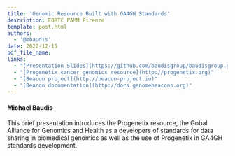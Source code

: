 ```yaml
---
title: 'Genomic Resource Built with GA4GH Standards'
description: EORTC PAMM Firenze
template: post.html 
authors:
  - '@mbaudis'
date: 2022-12-15
pdf_file_name:
links:
  - "[Presentation Slides](https://github.com/baudisgroup/baudisgroup.github.io/raw/main/docs/pdf/2022-12-15___Michael-Baudis__Genomic-resource-built-with-GA4GH-standards__EORTC-PAMM-Firenze.pdf)"
  - "[Progenetix cancer genomics resource](http://progenetix.org)"
  - "[Beacon project](http://beacon-project.io)"
  - "[Beacon documentation](http://docs.genomebeacons.org)"
---
```


#### Michael Baudis

This brief presentation introduces the Progenetix resource, the Gobal Alliance for
Genomics and Health as a developers of standards for data sharing in biomedical genomics
as well as the use of Progenetix in GA4GH standards development.
